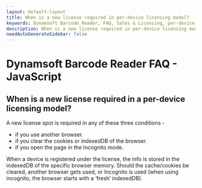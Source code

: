 ```yaml
---
layout: default-layout
title: When is a new license required in per-device licensing model?
keywords: Dynamsoft Barcode Reader, FAQ, Sales & Licensing, per-device, new license
description: When is a new license required in per-device licensing model?
needAutoGenerateSidebar: false
---
```


# Dynamsoft Barcode Reader FAQ - JavaScript

## When is a new license required in a per-device licensing model?

A new license spot is required in any of these three conditions -

- if you use another browser.
- if you clear the cookies or indexedDB of the browser.
- if you open the page in the Incognito mode.

When a device is registered under the license, the info is stored in the indexedDB of the specific browser memory. Should the cache/cookies be cleared, another browser gets used, or Incognito is used (when using incognito, the browser starts with a ‘fresh’ indexedDB).

